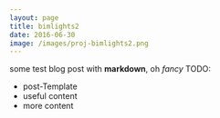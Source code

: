 ```yaml
---
layout: page
title: bimlights2
date: 2016-06-30
image: /images/proj-bimlights2.png
---
```


some test blog post with **markdown**, oh *fancy*
TODO:
* post-Template
* useful content
* more content
